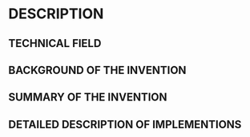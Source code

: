 # DESCRIPTION

## TECHNICAL FIELD

## BACKGROUND OF THE INVENTION

## SUMMARY OF THE INVENTION

## DETAILED DESCRIPTION OF IMPLEMENTIONS

